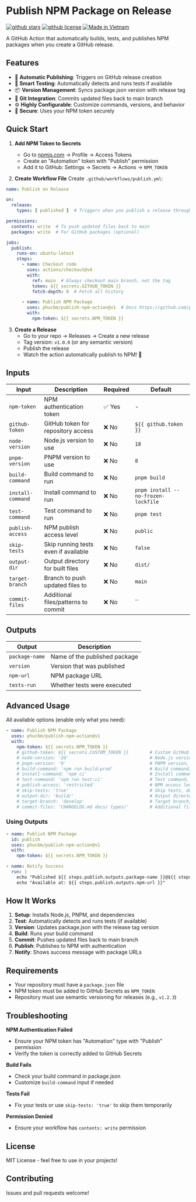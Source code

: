 # Publish NPM Package on Release

[![github stars](https://badgen.net/github/stars/phucbm/publish-npm-action?icon=github)](https://github.com/phucbm/publish-npm-action/)
[![github license](https://badgen.net/github/license/phucbm/publish-npm-action?icon=github)](https://github.com/phucbm/publish-npm-action/blob/main/LICENSE)
[![Made in Vietnam](https://raw.githubusercontent.com/webuild-community/badge/master/svg/made.svg)](https://webuild.community)

A GitHub Action that automatically builds, tests, and publishes NPM packages when you create a GitHub release.

## Features

- 🚀 **Automatic Publishing**: Triggers on GitHub release creation
- 🧪 **Smart Testing**: Automatically detects and runs tests if available
- 📦 **Version Management**: Syncs package.json version with release tag
- 🔄 **Git Integration**: Commits updated files back to main branch
- ⚙️ **Highly Configurable**: Customize commands, versions, and behavior
- 🔐 **Secure**: Uses your NPM token securely

## Quick Start

1. **Add NPM Token to Secrets**
   - Go to [npmjs.com](https://www.npmjs.com) → Profile → Access Tokens
   - Create an "Automation" token with "Publish" permission
   - Add it to GitHub: Settings → Secrets → Actions → `NPM_TOKEN`

2. **Create Workflow File**
   Create `.github/workflows/publish.yml`:

```yaml
name: Publish on Release

on:
  release:
    types: [ published ]  # Triggers when you publish a release through GitHub UI

permissions:
  contents: write  # To push updated files back to main
  packages: write  # For GitHub packages (optional)

jobs:
  publish:
    runs-on: ubuntu-latest
    steps:
      - name: Checkout code
        uses: actions/checkout@v4
        with:
          ref: main  # Always checkout main branch, not the tag
          token: ${{ secrets.GITHUB_TOKEN }}
          fetch-depth: 0  # Fetch all history

      - name: Publish NPM Package
        uses: phucbm/publish-npm-action@v1  # Docs https://github.com/phucbm/publish-npm-action
        with:
          npm-token: ${{ secrets.NPM_TOKEN }}
```

3. **Create a Release**
   - Go to your repo → Releases → Create a new release
   - Tag version: `v1.0.0` (or any semantic version)
   - Publish the release
   - Watch the action automatically publish to NPM! 🎉

## Inputs

| Input | Description | Required | Default |
|-------|-------------|----------|---------|
| `npm-token` | NPM authentication token | ✅ Yes | - |
| `github-token` | GitHub token for repository access | ❌ No | `${{ github.token }}` |
| `node-version` | Node.js version to use | ❌ No | `18` |
| `pnpm-version` | PNPM version to use | ❌ No | `8` |
| `build-command` | Build command to run | ❌ No | `pnpm build` |
| `install-command` | Install command to run | ❌ No | `pnpm install --no-frozen-lockfile` |
| `test-command` | Test command to run | ❌ No | `pnpm test` |
| `publish-access` | NPM publish access level | ❌ No | `public` |
| `skip-tests` | Skip running tests even if available | ❌ No | `false` |
| `output-dir` | Output directory for built files | ❌ No | `dist/` |
| `target-branch` | Branch to push updated files to | ❌ No | `main` |
| `commit-files` | Additional files/patterns to commit | ❌ No | `` |

## Outputs

| Output | Description |
|--------|-------------|
| `package-name` | Name of the published package |
| `version` | Version that was published |
| `npm-url` | NPM package URL |
| `tests-run` | Whether tests were executed |

## Advanced Usage

All available options (enable only what you need):

```yaml
- name: Publish NPM Package
  uses: phucbm/publish-npm-action@v1
  with:
    npm-token: ${{ secrets.NPM_TOKEN }}
    # github-token: ${{ secrets.CUSTOM_TOKEN }}        # Custom GitHub token, default is ${{ github.token }}
    # node-version: '20'                               # Node.js version, default is '18'
    # pnpm-version: '9'                                # PNPM version, default is '8'
    # build-command: 'npm run build:prod'              # Build command, default is 'pnpm build'
    # install-command: 'npm ci'                        # Install command, default is 'pnpm install --no-frozen-lockfile'
    # test-command: 'npm run test:ci'                  # Test command, default is 'pnpm test'
    # publish-access: 'restricted'                     # NPM access level, default is 'public'
    # skip-tests: 'true'                               # Skip tests, default is 'false'
    # output-dir: 'build/'                             # Output directory, default is 'dist/'
    # target-branch: 'develop'                         # Target branch, default is 'main'
    # commit-files: 'CHANGELOG.md docs/ types/'        # Additional files to commit, default is ''
```

### Using Outputs
```yaml
- name: Publish NPM Package
  id: publish
  uses: phucbm/publish-npm-action@v1
  with:
    npm-token: ${{ secrets.NPM_TOKEN }}

- name: Notify Success
  run: |
    echo "Published ${{ steps.publish.outputs.package-name }}@${{ steps.publish.outputs.version }}"
    echo "Available at: ${{ steps.publish.outputs.npm-url }}"
```

## How It Works

1. **Setup**: Installs Node.js, PNPM, and dependencies
2. **Test**: Automatically detects and runs tests (if available)
3. **Version**: Updates package.json with the release tag version
4. **Build**: Runs your build command
5. **Commit**: Pushes updated files back to main branch
6. **Publish**: Publishes to NPM with authentication
7. **Notify**: Shows success message with package URLs

## Requirements

- Your repository must have a `package.json` file
- NPM token must be added to GitHub Secrets as `NPM_TOKEN`
- Repository must use semantic versioning for releases (e.g., `v1.2.3`)

## Troubleshooting

**NPM Authentication Failed**
- Ensure your NPM token has "Automation" type with "Publish" permission
- Verify the token is correctly added to GitHub Secrets

**Build Fails**
- Check your build command in package.json
- Customize `build-command` input if needed

**Tests Fail**
- Fix your tests or use `skip-tests: 'true'` to skip them temporarily

**Permission Denied**
- Ensure your workflow has `contents: write` permission

## License

MIT License - feel free to use in your projects!

## Contributing

Issues and pull requests welcome!
